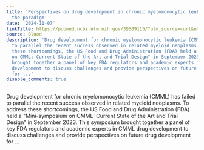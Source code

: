```yaml
---
title: 'Perspectives on drug development in chronic myelomonocytic leukemia: changing
  the paradigm'
date: '2024-11-07'
linkTitle: https://pubmed.ncbi.nlm.nih.gov/39509115/?utm_source=curl&utm_medium=rss&utm_campaign=journals&utm_content=7603509&fc=None&ff=20241113193346&v=2.18.0.post9+e462414
source: Blood
description: 'Drug development for chronic myelomonocytic leukemia (CMML) has failed
  to parallel the recent success observed in related myeloid neoplasms. To address
  these shortcomings, the US Food and Drug Administration (FDA) held a "Mini-symposium
  on CMML: Current State of the Art and Trial Design" in September 2023. This symposium
  brought together a panel of key FDA regulators and academic experts in CMML drug
  development to discuss challenges and provide perspectives on future drug development
  for ...'
disable_comments: true
---
```

Drug development for chronic myelomonocytic leukemia (CMML) has failed to parallel the recent success observed in related myeloid neoplasms. To address these shortcomings, the US Food and Drug Administration (FDA) held a "Mini-symposium on CMML: Current State of the Art and Trial Design" in September 2023. This symposium brought together a panel of key FDA regulators and academic experts in CMML drug development to discuss challenges and provide perspectives on future drug development for ...